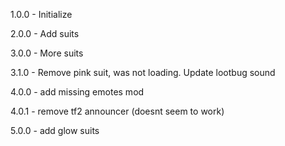 1.0.0 - Initialize

2.0.0 - Add suits

3.0.0 - More suits

3.1.0 - Remove pink suit, was not loading. Update lootbug sound

4.0.0 - add missing emotes mod

4.0.1 - remove tf2 announcer (doesnt seem to work)

5.0.0 - add glow suits